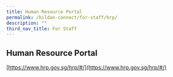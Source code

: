 ```yaml
---
title: Human Resource Portal
permalink: /hildan-connect/for-staff/hrp/
description: ""
third_nav_title: For Staff
---
```

## Human Resource Portal

[https://www.hrp.gov.sg/hrp/#/](https://www.hrp.gov.sg/hrp/#/)